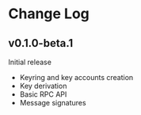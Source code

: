 Change Log
==========

v0.1.0-beta.1
-------------

Initial release
- Keyring and key accounts creation
- Key derivation
- Basic RPC API
- Message signatures
